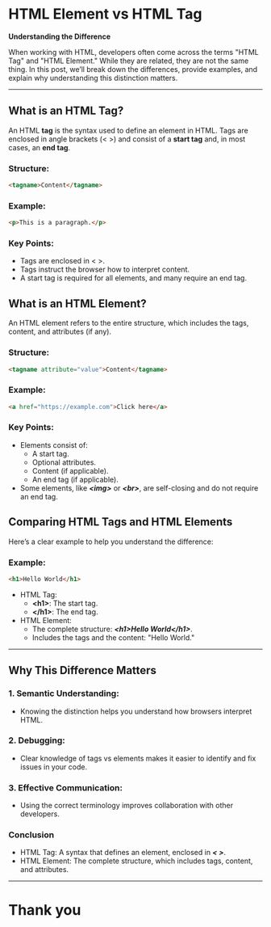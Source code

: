 # HTML Element vs HTML Tag  
**Understanding the Difference**  

When working with HTML, developers often come across the terms "HTML Tag" and "HTML Element." While they are related, they are not the same thing. In this post, we’ll break down the differences, provide examples, and explain why understanding this distinction matters.

---

## What is an HTML Tag?  
An HTML **tag** is the syntax used to define an element in HTML. Tags are enclosed in angle brackets (\< >) and consist of a **start tag** and, in most cases, an **end tag**.  

### Structure:  
```html
<tagname>Content</tagname>
```
### Example:
```html
<p>This is a paragraph.</p>
```
### Key Points:
- Tags are enclosed in < >.
- Tags instruct the browser how to interpret content.
- A start tag is required for all elements, and many require an end tag.


## What is an HTML Element?
An HTML element refers to the entire structure, which includes the tags, content, and attributes (if any).
### Structure:
```html
<tagname attribute="value">Content</tagname>
```
### Example:
```html
<a href="https://example.com">Click here</a>
```
### Key Points:
- Elements consist of:
    - A start tag.
    - Optional attributes.
    - Content (if applicable).
    - An end tag (if applicable).
- Some elements, like ***\<img>*** or ***\<br>***, are self-closing and do not require an end tag.

## Comparing HTML Tags and HTML Elements

Here’s a clear example to help you understand the difference:
### Example:
```html
<h1>Hello World</h1>
```

- HTML Tag:
    - **\<h1>**: The start tag.
    - **\</h1>**: The end tag.
- HTML Element:
    - The complete structure: ***\<h1>Hello World\</h1>***.
    - Includes the tags and the content: "Hello World."

---
## Why This Difference Matters
### 1. Semantic Understanding:
- Knowing the distinction helps you understand how browsers interpret HTML.

### 2. Debugging:
- Clear knowledge of tags vs elements makes it easier to identify and fix issues in your code.

### 3. Effective Communication:
- Using the correct terminology improves collaboration with other developers.

### Conclusion
- HTML Tag: A syntax that defines an element, enclosed in ***\< >***.
- HTML Element: The complete structure, which includes tags, content, and attributes.

---

# Thank you
